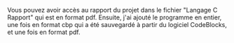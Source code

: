 Vous pouvez avoir accès au rapport du projet dans le fichier "Langage C Rapport" qui est en format pdf. Ensuite, j'ai ajouté le programme en entier, une fois en format cbp qui a été sauvegardé à partir du logiciel CodeBlocks, et une fois en format pdf. 
